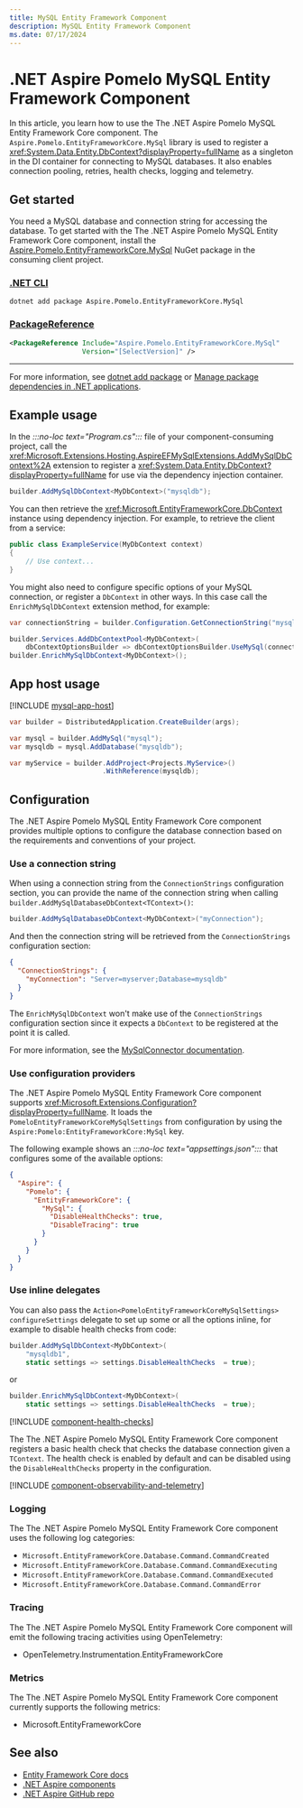 ```yaml
---
title: MySQL Entity Framework Component
description: MySQL Entity Framework Component
ms.date: 07/17/2024
---
```


# .NET Aspire Pomelo MySQL Entity Framework Component

In this article, you learn how to use the The .NET Aspire Pomelo MySQL Entity Framework Core component. The `Aspire.Pomelo.EntityFrameworkCore.MySql` library is used to register a <xref:System.Data.Entity.DbContext?displayProperty=fullName> as a singleton in the DI container for connecting to MySQL databases. It also enables connection pooling, retries, health checks, logging and telemetry.

## Get started

You need a MySQL database and connection string for accessing the database. To get started with the The .NET Aspire Pomelo MySQL Entity Framework Core component, install the [Aspire.Pomelo.EntityFrameworkCore.MySql](https://www.nuget.org/packages/Aspire.Pomelo.EntityFrameworkCore.MySql) NuGet package in the consuming client project.

### [.NET CLI](#tab/dotnet-cli)

```dotnetcli
dotnet add package Aspire.Pomelo.EntityFrameworkCore.MySql
```

### [PackageReference](#tab/package-reference)

```xml
<PackageReference Include="Aspire.Pomelo.EntityFrameworkCore.MySql"
                  Version="[SelectVersion]" />
```

---

For more information, see [dotnet add package](/dotnet/core/tools/dotnet-add-package) or [Manage package dependencies in .NET applications](/dotnet/core/tools/dependencies).

## Example usage

In the _:::no-loc text="Program.cs":::_ file of your component-consuming project, call the <xref:Microsoft.Extensions.Hosting.AspireEFMySqlExtensions.AddMySqlDbContext%2A> extension to register a <xref:System.Data.Entity.DbContext?displayProperty=fullName> for use via the dependency injection container.

```csharp
builder.AddMySqlDbContext<MyDbContext>("mysqldb");
```

You can then retrieve the <xref:Microsoft.EntityFrameworkCore.DbContext> instance using dependency injection. For example, to retrieve the client from a service:

```csharp
public class ExampleService(MyDbContext context)
{
    // Use context...
}
```

You might also need to configure specific options of your MySQL connection, or register a `DbContext` in other ways. In this case call the `EnrichMySqlDbContext` extension method, for example:

```csharp
var connectionString = builder.Configuration.GetConnectionString("mysqldb");

builder.Services.AddDbContextPool<MyDbContext>(
    dbContextOptionsBuilder => dbContextOptionsBuilder.UseMySql(connectionString, serverVersion));
builder.EnrichMySqlDbContext<MyDbContext>();
```

## App host usage

[!INCLUDE [mysql-app-host](includes/mysql-app-host.md)]

```csharp
var builder = DistributedApplication.CreateBuilder(args);

var mysql = builder.AddMySql("mysql");
var mysqldb = mysql.AddDatabase("mysqldb");

var myService = builder.AddProject<Projects.MyService>()
                       .WithReference(mysqldb);
```

## Configuration

The .NET Aspire Pomelo MySQL Entity Framework Core component provides multiple options to configure the database connection based on the requirements and conventions of your project.

### Use a connection string

When using a connection string from the `ConnectionStrings` configuration section, you can provide the name of the connection string when calling `builder.AddMySqlDatabaseDbContext<TContext>()`:

```csharp
builder.AddMySqlDatabaseDbContext<MyDbContext>("myConnection");
```

And then the connection string will be retrieved from the `ConnectionStrings` configuration section:

```json
{
  "ConnectionStrings": {
    "myConnection": "Server=myserver;Database=mysqldb"
  }
}
```

The `EnrichMySqlDbContext` won't make use of the `ConnectionStrings` configuration section since it expects a `DbContext` to be registered at the point it is called.

For more information, see the [MySqlConnector documentation](https://mysqlconnector.net/connection-options/).

### Use configuration providers

The .NET Aspire Pomelo MySQL Entity Framework Core component supports <xref:Microsoft.Extensions.Configuration?displayProperty=fullName>. It loads the `PomeloEntityFrameworkCoreMySqlSettings` from configuration by using the `Aspire:Pomelo:EntityFrameworkCore:MySql` key.

The following example shows an _:::no-loc text="appsettings.json":::_ that configures some of the available options:

```json
{
  "Aspire": {
    "Pomelo": {
      "EntityFrameworkCore": {
        "MySql": {
          "DisableHealthChecks": true,
          "DisableTracing": true
        }
      }
    }
  }
}
```

### Use inline delegates

You can also pass the `Action<PomeloEntityFrameworkCoreMySqlSettings> configureSettings` delegate to set up some or all the options inline, for example to disable health checks from code:

```csharp
builder.AddMySqlDbContext<MyDbContext>(
    "mysqldb1",
    static settings => settings.DisableHealthChecks  = true);
```

or

```csharp
builder.EnrichMySqlDbContext<MyDbContext>(
    static settings => settings.DisableHealthChecks  = true);
```

[!INCLUDE [component-health-checks](../includes/component-health-checks.md)]

The The .NET Aspire Pomelo MySQL Entity Framework Core component registers a basic health check that checks the database connection given a `TContext`. The health check is enabled by default and can be disabled using the `DisableHealthChecks` property in the configuration.

[!INCLUDE [component-observability-and-telemetry](../includes/component-observability-and-telemetry.md)]

### Logging

The The .NET Aspire Pomelo MySQL Entity Framework Core component uses the following log categories:

- `Microsoft.EntityFrameworkCore.Database.Command.CommandCreated`
- `Microsoft.EntityFrameworkCore.Database.Command.CommandExecuting`
- `Microsoft.EntityFrameworkCore.Database.Command.CommandExecuted`
- `Microsoft.EntityFrameworkCore.Database.Command.CommandError`

### Tracing

The The .NET Aspire Pomelo MySQL Entity Framework Core component will emit the following tracing activities using OpenTelemetry:

- OpenTelemetry.Instrumentation.EntityFrameworkCore

### Metrics

The The .NET Aspire Pomelo MySQL Entity Framework Core component currently supports the following metrics:

- Microsoft.EntityFrameworkCore

## See also

- [Entity Framework Core docs](/ef/core)
- [.NET Aspire components](../fundamentals/components-overview.md)
- [.NET Aspire GitHub repo](https://github.com/dotnet/aspire)
